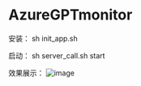# AzureGPTmonitor
安装：
sh init_app.sh

启动：
sh server_call.sh start

效果展示：
![image](https://github.com/lianyutianshi77/AzureGPTmonitor/assets/10203549/bbf2db77-d569-42eb-8c0a-04922675e334)

